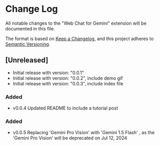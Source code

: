 # Change Log

All notable changes to the "Web Chat for Gemini" extension will be documented in this file.

The format is based on [Keep a Changelog](https://keepachangelog.com/en/1.1.0/),
and this project adheres to [Semantic Versioning](https://semver.org/spec/v2.0.0.html).

## [Unreleased]

- Initial release with version: "0.0.1"
- Initial release with version: "0.0.2", include demo gif 
- Initial release with version: "0.0.3", include index file

### Added

- v0.0.4 Updated README to include a tutorial post

### Added

- v0.0.5 Replacing 'Gemini Pro Vision' with 'Gemini 1.5 Flash' , as the 'Gemini Pro Vision' will be deprecated on Jul 12, 2024
